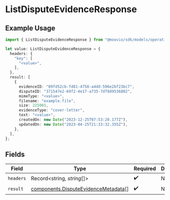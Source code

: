 # ListDisputeEvidenceResponse

## Example Usage

```typescript
import { ListDisputeEvidenceResponse } from "@moovio/sdk/models/operations";

let value: ListDisputeEvidenceResponse = {
  headers: {
    "key": [
      "<value>",
    ],
  },
  result: [
    {
      evidenceID: "09fd52cb-fd81-4758-a4dd-596e2bf23bc7",
      disputeID: "371547e2-69f2-4e17-a735-7df8d9536802",
      mimeType: "<value>",
      filename: "example.file",
      size: 225001,
      evidenceType: "cover-letter",
      text: "<value>",
      createdOn: new Date("2023-12-25T07:53:20.177Z"),
      updatedOn: new Date("2023-04-25T21:33:32.355Z"),
    },
  ],
};
```

## Fields

| Field                                                                                      | Type                                                                                       | Required                                                                                   | Description                                                                                |
| ------------------------------------------------------------------------------------------ | ------------------------------------------------------------------------------------------ | ------------------------------------------------------------------------------------------ | ------------------------------------------------------------------------------------------ |
| `headers`                                                                                  | Record<string, *string*[]>                                                                 | :heavy_check_mark:                                                                         | N/A                                                                                        |
| `result`                                                                                   | [components.DisputeEvidenceMetadata](../../models/components/disputeevidencemetadata.md)[] | :heavy_check_mark:                                                                         | N/A                                                                                        |